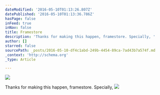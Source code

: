 ```yaml
---
dateModified: '2016-05-10T01:13:26.807Z'
datePublished: '2016-05-10T01:13:36.786Z'
hasPage: false
inFeed: true
inNav: false
title: Framestore
description: 'Thanks for making this happen, framestore. Specially, '
author: []
starred: false
sourcePath: _posts/2016-05-10-df4c1abd-249b-4454-89ca-7ad43b7a574f.md
_context: 'http://schema.org'
_type: Article

---
```

![](https://the-grid-user-content.s3-us-west-2.amazonaws.com/a3b9fc40-1127-44e7-ab1c-6fd5e0fa688e.jpg)

Thanks for making this happen, framestore. Specially, ![](https://the-grid-user-content.s3-us-west-2.amazonaws.com/0c6c719c-2aa4-4e8f-9e9a-d86a61f41b96.jpg)
